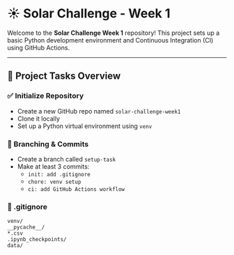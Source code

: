 # ☀️ Solar Challenge - Week 1

Welcome to the **Solar Challenge Week 1** repository! This project sets up a basic Python development environment and Continuous Integration (CI) using GitHub Actions.

---

## 🚀 Project Tasks Overview

### ✅ Initialize Repository
- Create a new GitHub repo named `solar-challenge-week1`
- Clone it locally
- Set up a Python virtual environment using `venv` 

### 🌿 Branching & Commits
- Create a branch called `setup-task`
- Make at least 3 commits:
  - `init: add .gitignore`
  - `chore: venv setup`
  - `ci: add GitHub Actions workflow`

### 📄 .gitignore
```gitignore
venv/
__pycache__/
*.csv
.ipynb_checkpoints/
data/
